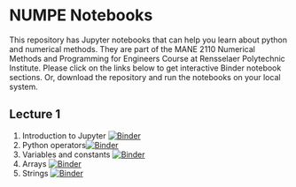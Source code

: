 # NUMPE Notebooks
This repository has Jupyter notebooks that can help you learn about python and numerical methods.
They are part of the MANE 2110 Numerical Methods and Programming for Engineers Course at Rensselaer Polytechnic Institute.
Please click on the links below to get interactive Binder notebook sections. Or, download the repository and run
the notebooks on your local system.

## Lecture 1
1. Introduction to Jupyter [![Binder](https://mybinder.org/badge_logo.svg)](https://mybinder.org/v2/gh/RPI-NUMPE/jupyter-notebooks/HEAD?labpath=01-00-Introduction-to-This-Jupyter-Notebook.ipynb)
2. Python operators[![Binder](https://mybinder.org/badge_logo.svg)](https://mybinder.org/v2/gh/RPI-NUMPE/jupyter-notebooks/HEAD?labpath=01-01-Python-A-Glorified-Calculator.ipynb)
3. Variables and constants [![Binder](https://mybinder.org/badge_logo.svg)](https://mybinder.org/v2/gh/RPI-NUMPE/jupyter-notebooks/HEAD?labpath=01-02-When-Constants-Aren-Not-and-Variables-Will-Not.ipynb)
4. Arrays [![Binder](https://mybinder.org/badge_logo.svg)](https://mybinder.org/v2/gh/RPI-NUMPE/jupyter-notebooks/HEAD?labpath=01-03-I-Am-Just-Wild-About-Array.ipynb)
5. Strings [![Binder](https://mybinder.org/badge_logo.svg)](https://mybinder.org/v2/gh/RPI-NUMPE/jupyter-notebooks/HEAD?labpath=01-04-Strings-of-Pearls.ipynb)
